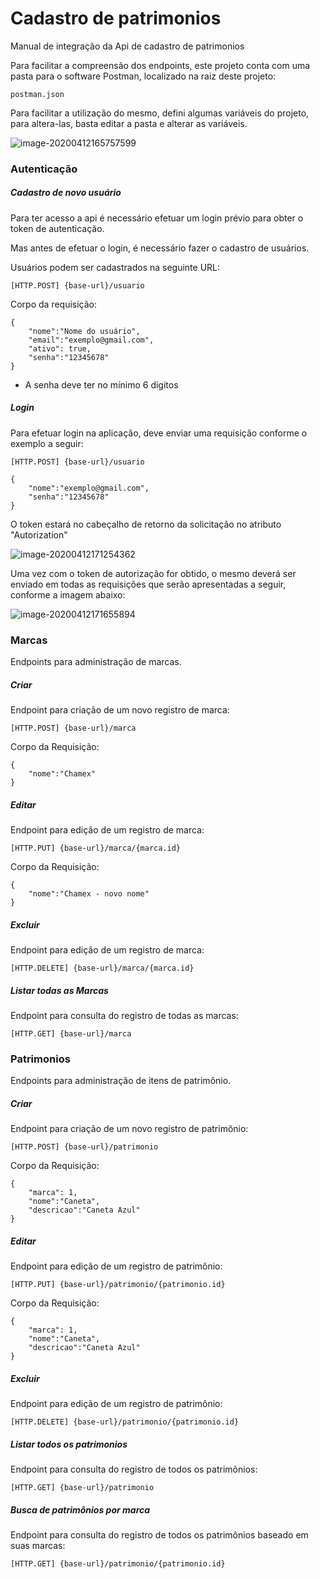 # Cadastro de patrimonios

Manual de integração da Api de cadastro de patrimonios

Para facilitar a compreensão dos endpoints, este projeto conta com uma pasta para o software Postman, localizado na raiz deste projeto:

```
postman.json
```



Para facilitar a utilização do mesmo, defini algumas variáveis do projeto, para altera-las, basta editar a pasta e alterar as variáveis.



![image-20200412165757599](/home/junior/Documentos/navita/exam/media/image-20200412165757599.png)



### Autenticação

##### Cadastro de novo usuário

Para ter acesso a api é necessário efetuar um login prévio para obter o token de autenticação.

Mas antes de efetuar o login, é necessário fazer o cadastro de usuários.

Usuários podem ser cadastrados na seguinte URL:

```
[HTTP.POST] {base-url}/usuario
```

Corpo da requisição:

```
{
	"nome":"Nome do usuário",
	"email":"exemplo@gmail.com",
	"ativo": true,
	"senha":"12345678"
}
```



* A senha deve ter no mínimo 6 dígitos

  

##### Login

Para efetuar login na aplicação, deve enviar uma requisição conforme o exemplo a seguir:

```
[HTTP.POST] {base-url}/usuario
```

```
{
	"nome":"exemplo@gmail.com",
	"senha":"12345678"
}
```

O token estará no cabeçalho de retorno da solicitação no atributo "Autorization"

![image-20200412171254362](/home/junior/Documentos/navita/exam/media/image-20200412171254362.png)

Uma vez com o token de autorização for obtido, o mesmo deverá ser enviado em todas as requisições que serão apresentadas a seguir, conforme a imagem abaixo:

![image-20200412171655894](/home/junior/Documentos/navita/exam/media/image-20200412171655894.png)

### Marcas

Endpoints para administração de marcas.

##### Criar

Endpoint para criação de um novo registro de marca:

```
[HTTP.POST] {base-url}/marca
```

Corpo da Requisição:

```
{
	"nome":"Chamex"
}
```

##### Editar

Endpoint para edição de um registro de marca:

```
[HTTP.PUT] {base-url}/marca/{marca.id}
```

Corpo da Requisição:

```
{
	"nome":"Chamex - novo nome"
}
```

##### Excluir

Endpoint para edição de um registro de marca:

```
[HTTP.DELETE] {base-url}/marca/{marca.id}
```

##### Listar todas as Marcas

Endpoint para consulta do registro de todas as marcas:

```
[HTTP.GET] {base-url}/marca
```



### Patrimonios

Endpoints para administração de itens de patrimônio.

##### Criar

Endpoint para criação de um novo registro de patrimônio:

```
[HTTP.POST] {base-url}/patrimonio
```

Corpo da Requisição:

```
{
	"marca": 1,
	"nome":"Caneta",
	"descricao":"Caneta Azul"
}
```

##### Editar

Endpoint para edição de um registro de patrimônio:

```
[HTTP.PUT] {base-url}/patrimonio/{patrimonio.id}
```

Corpo da Requisição:

```
{
	"marca": 1,
	"nome":"Caneta",
	"descricao":"Caneta Azul"
}
```

##### Excluir

Endpoint para edição de um registro de patrimônio:

```
[HTTP.DELETE] {base-url}/patrimonio/{patrimonio.id}
```

##### Listar todos os patrimonios

Endpoint para consulta do registro de todos os patrimônios:

```
[HTTP.GET] {base-url}/patrimonio
```

##### Busca de patrimônios por marca

Endpoint para consulta do registro de todos os patrimônios baseado em suas marcas:

```
[HTTP.GET] {base-url}/patrimonio/{patrimonio.id}
```

